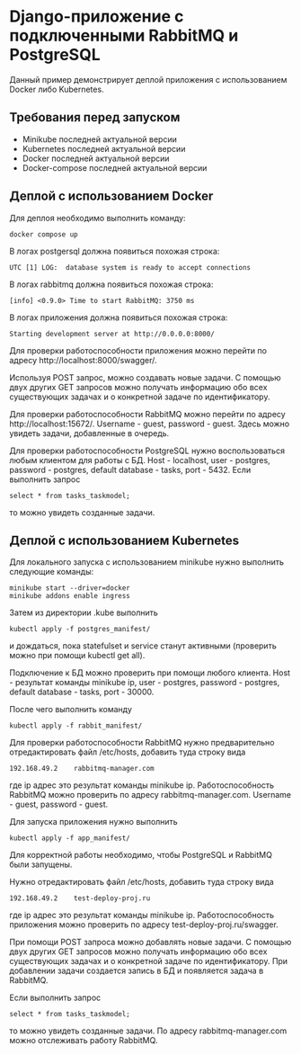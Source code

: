 # Django-приложение с подключенными RabbitMQ и PostgreSQL

Данный пример демонстрирует деплой приложения с использованием Docker либо Kubernetes.

## Требования перед запуском

 * Minikube последней актуальной версии
 * Kubernetes последней актуальной версии
 * Docker последней актуальной версии
 * Docker-compose последней актуальной версии

## Деплой с использованием Docker

Для деплоя необходимо выполнить команду:

```
docker compose up
```

В логах postgersql должна появиться похожая строка:
```
UTC [1] LOG:  database system is ready to accept connections
```

В логах rabbitmq должна появиться похожая строка:
```
[info] <0.9.0> Time to start RabbitMQ: 3750 ms
```

В логах приложения должна появиться похожая строка:
```
Starting development server at http://0.0.0.0:8000/
```

Для проверки работоспособности приложения можно перейти по адресу http://localhost:8000/swagger/.

Используя POST запрос, можно создавать новые задачи.
С помощью двух других GET запросов можно получать информацию обо всех существующих задачах и о конкретной задаче по идентификатору.

Для проверки работоспособности RabbitMQ можно перейти по адресу http://localhost:15672/. Username - guest, password - guest.
Здесь можно увидеть задачи, добавленные в очередь.

Для проверки работоспособности PostgreSQL нужно воспользоваться любым клиентом для работы с БД.
Host - localhost, user - postgres, password - postgres, default database - tasks, port - 5432.
Если выполнить запрос
```
select * from tasks_taskmodel;
```
то можно увидеть созданные задачи.

## Деплой с использованием Kubernetes

Для локального запуска с использованием minikube нужно выполнить следующие команды:
```
minikube start --driver=docker
minikube addons enable ingress
```

Затем из директории .kube выполнить
```
kubectl apply -f postgres_manifest/
```
и дождаться, пока statefulset и service станут активными (проверить можно при помощи kubectl get all).

Подключение к БД можно проверить при помощи любого клиента.
Host - результат команды minikube ip, user - postgres, password - postgres, default database - tasks, port - 30000.

После чего выполнить команду
```
kubectl apply -f rabbit_manifest/
```
Для проверки работоспособности RabbitMQ нужно предварительно отредактировать файл /etc/hosts, добавить туда строку вида
```
192.168.49.2	rabbitmq-manager.com
```
где ip адрес это результат команды minikube ip.
Работоспособность RabbitMQ можно проверить по адресу rabbitmq-manager.com. Username - guest, password - guest.

Для запуска приложения нужно выполнить
```
kubectl apply -f app_manifest/
```
Для корректной работы необходимо, чтобы PostgreSQL и RabbitMQ были запущены.

Нужно отредактировать файл /etc/hosts, добавить туда строку вида
```
192.168.49.2	test-deploy-proj.ru
```
где ip адрес это результат команды minikube ip.
Работоспособность приложения можно проверить по адресу test-deploy-proj.ru/swagger.

При помощи POST запроса можно добавлять новые задачи.
С помощью двух других GET запросов можно получать информацию обо всех существующих задачах и о конкретной задаче по идентификатору.
При добавлении задачи создается запись в БД и появляется задача в RabbitMQ.

Если выполнить запрос
```
select * from tasks_taskmodel;
```
то можно увидеть созданные задачи.
По адресу rabbitmq-manager.com можно отслеживать работу RabbitMQ.
